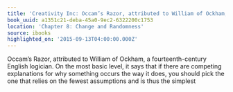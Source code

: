 ```yaml
---
title: 'Creativity Inc: Occam’s Razor, attributed to William of Ockham, a fourteenth…'
book_uuid: a1351c21-deba-45a0-9ec2-6322200c1753
location: 'Chapter 8: Change and Randomness'
source: ibooks
highlighted_on: '2015-09-13T04:00:00.000Z'
---
```


Occam’s Razor, attributed to William of Ockham, a fourteenth-century English logician. On the most basic level, it says that if there are competing explanations for why something occurs the way it does, you should pick the one that relies on the fewest assumptions and is thus the simplest